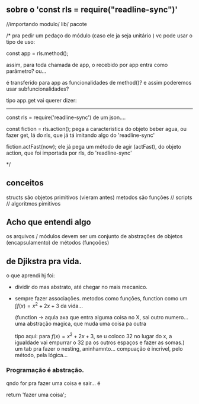 ## sobre o 'const rls = require("readline-sync")'

//importando modulo/ lib/ pacote

/* pra pedir um pedaço do módulo (caso ele ja seja unitário ) vc pode usar o tipo de uso:

const app = rls.method();

assim, para toda chamada de app, o recebido por app entra como parâmetro? ou...

é transferido para app as funcionalidades de method()?
e assim poderemos usar subfuncionalidades?

tipo app.get vai querer dizer:

---
const rls = require('readline-sync') de um json....

const fiction = rls.action();
pega a caracteristica do objeto beber agua, ou fazer get, lá do rls, que já tá imitando algo do 'readline-sync'

fiction.actFast(now);
ele já pega um método de agir (actFast), do objeto action, que foi importada por rls, do 'readline-sync'

*/

## conceitos

structs são objetos primitivos (vieram antes)
metodos são funções // scripts // algoritmos pimitivos

## Acho que entendi algo

os arquivos / módulos devem ser um conjunto de abstrações de objetos (encapsulamento) de métodos (funçoões)

## de Djikstra pra vida.

o que aprendi hj foi: 
- dividir do mas abstrato, até chegar no mais mecanico.
- sempre fazer associações. metodos como funções, function como um $\int f(x) = x^2 + 2x + 3$ da vida...

  (function -> aqula axa que entra alguma coisa no X, sai outro numero... uma abstração magica, que muda uma coisa pa outra
  
  tipo aqui: para $f(x) = x^2 + 2x + 3$, se u coloco 32 no lugar do x, a igualdade vai empurrar o 32 pa os outros espaços e fazer as somas.)
    um tab pra fazer o nesting, aninhamnto... compuação é incrivel, pelo método, pela lógica...

### Programação é abstração.

qndo for pra fazer uma coisa e sair... é 

return 'fazer uma coisa';